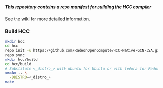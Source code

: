 ##### This repository contains a repo manifest for building the HCC compiler

See the [wiki](https://github.com/RadeonOpenCompute/HCC-Native-GCN-ISA/wiki) for more detailed information.

### Build HCC
```bash
mkdir hcc
cd hcc
repo init -u https://github.com/RadeonOpenCompute/HCC-Native-GCN-ISA.git
repo sync
mkdir hcc/build
cd hcc/build
# Substitute <_distro_> with ubuntu for Ubuntu or with fedora for Fedora/CentOS/RHEL
cmake .. \
  -DDISTRO=<_distro_>
make
```
